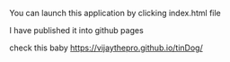 You can launch this application by clicking index.html file

I have published it into github pages

check this baby https://vijaythepro.github.io/tinDog/
